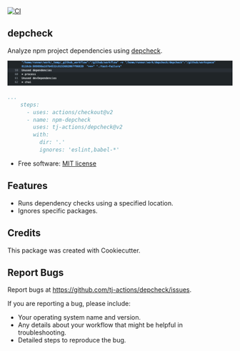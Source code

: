 [![CI](https://github.com/tj-actions/depcheck/workflows/CI/badge.svg)](https://github.com/tj-actions/depcheck/actions?query=workflow%3ACI)

depcheck
--------

Analyze npm project dependencies using [depcheck](https://github.com/depcheck/depcheck).

![sample](./sample.png)

```yaml
...
    steps:
      - uses: actions/checkout@v2
      - name: npm-depcheck
        uses: tj-actions/depcheck@v2
        with:
          dir: '.'
          ignores: 'eslint,babel-*'
```

* Free software: [MIT license](LICENSE)

Features
--------
* Runs dependency checks using a specified location.
* Ignores specific packages.

Credits
-------

This package was created with Cookiecutter.



Report Bugs
-----------

Report bugs at https://github.com/tj-actions/depcheck/issues.

If you are reporting a bug, please include:

* Your operating system name and version.
* Any details about your workflow that might be helpful in troubleshooting.
* Detailed steps to reproduce the bug.
